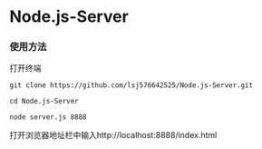 # Node.js-Server

### 使用方法

打开终端

```
git clone https://github.com/lsj576642525/Node.js-Server.git
```

```
cd Node.js-Server
```

```
node server.js 8888
```

打开浏览器地址栏中输入http://localhost:8888/index.html
